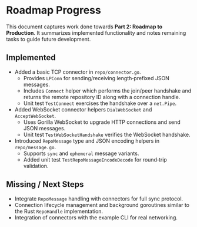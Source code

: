 # Roadmap Progress

This document captures work done towards **Part 2: Roadmap to Production**.
It summarizes implemented functionality and notes remaining tasks to guide
future development.

## Implemented

- Added a basic TCP connector in `repo/connector.go`.
  - Provides `LPConn` for sending/receiving length‑prefixed JSON messages.
  - Includes `Connect` helper which performs the join/peer handshake and
    returns the remote repository ID along with a connection handle.
  - Unit test `TestConnect` exercises the handshake over a `net.Pipe`.
- Added WebSocket connector helpers `DialWebSocket` and `AcceptWebSocket`.
  - Uses Gorilla WebSocket to upgrade HTTP connections and send JSON messages.
  - Unit test `TestWebSocketHandshake` verifies the WebSocket handshake.
- Introduced `RepoMessage` type and JSON encoding helpers in `repo/message.go`.
  - Supports `sync` and `ephemeral` message variants.
  - Added unit test `TestRepoMessageEncodeDecode` for round‑trip validation.

## Missing / Next Steps
- Integrate `RepoMessage` handling with connectors for full sync protocol.
- Connection lifecycle management and background goroutines similar to the
  Rust `RepoHandle` implementation.
- Integration of connectors with the example CLI for real networking.
